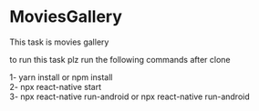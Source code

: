 # MoviesGallery

This task is movies gallery <br />

to run this task plz run the following commands after clone <br />

1- yarn install or npm install <br />
2- npx react-native start<br />
3- npx react-native run-android or npx react-native run-android
